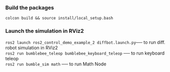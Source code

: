### Build the packages
```colcon build && source install/local_setup.bash```<br/>
### Launch the simulation in RViz2
```ros2 launch ros2_control_demo_example_2 diffbot.launch.py```── to run diff. robot simulation in RViz2  <br/>
```ros2 run bumblebee_teleop bumblebee_keyboard_teleop``` ── to run keyboard teleop <br/>
```ros2 run bumble_sim math``` ── to run Math Node <br/>
